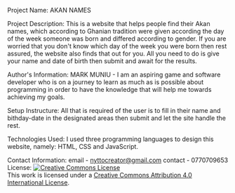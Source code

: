 Project Name:
AKAN NAMES

Project Description:
This is a website that helps people find their Akan names, which according to Ghanian tradition were given according the day of the week someone was born and differed according to gender. If you are worried that you don't know which day of the week you were born then rest assured, the website also finds that out for you. All you need to do is give your name and date of birth then submit and await for the results.

Author's Information:
MARK MUNIU - I am an aspiring game and software developer who is on a journey to learn as much as is possible about programming in order to have the knowledge that will help me towards achieving my goals.

Setup Instructure:
All that is required of the user is to fill in their name and bithday-date in the designated areas then submit and let the site handle the rest.

Technologies Used:
I used three programming languages to design this website, namely: HTML, CSS and JavaScript.

Contact Information:
email - nyttocreator@gmail.com
contact - 0770709653
License:
<a rel="license" href="http://creativecommons.org/licenses/by/4.0/"><img alt="Creative Commons License" style="border-width:0" src="https://i.creativecommons.org/l/by/4.0/88x31.png" /></a><br />This work is licensed under a <a rel="license" href="http://creativecommons.org/licenses/by/4.0/">Creative Commons Attribution 4.0 International License</a>.


